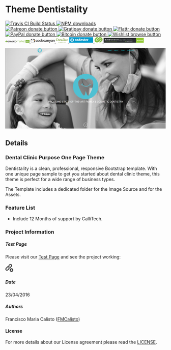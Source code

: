 # Theme Dentistality

<!-- BADGES/ -->

<span class="badge-travisci">
  <a href="http://travis-ci.org/CalliTechDev/theme-dentistality" title="Check this project's build status on TravisCI">
    <img src="https://img.shields.io/travis/CalliTechDev/theme-dentistality/master.svg" alt="Travis CI Build Status" />
  </a>
</span>
<span class="badge-npmdownloads">
  <a href="https://npmjs.org/package/theme-dentistality" title="View this project on NPM">
    <img src="https://img.shields.io/npm/dm/meetEatRead.svg" alt="NPM downloads" />
  </a>
</span>
<br class="badge-separator" />
<span class="badge-patreon">
  <a href="http://patreon.com/CalliTechDev" title="Donate to this project using Patreon">
    <img src="https://img.shields.io/badge/patreon-donate-yellow.svg" alt="Patreon donate button" />
  </a>
</span>
<span class="badge-gratipay">
  <a href="https://www.gratipay.com/CalliTechDev" title="Donate weekly to this project using Gratipay">
    <img src="https://img.shields.io/badge/gratipay-donate-yellow.svg" alt="Gratipay donate button" />
  </a>
</span>
<span class="badge-flattr">
  <a href="https://flattr.com/profile/CalliTechDev" title="Donate to this project using Flattr">
    <img src="https://img.shields.io/badge/flattr-donate-yellow.svg" alt="Flattr donate button" />
  </a>
</span>
<span class="badge-paypal">
  <a href="#" title="Donate to this project using Paypal">
    <img src="https://img.shields.io/badge/paypal-donate-yellow.svg" alt="PayPal donate button" />
  </a>
</span>
<span class="badge-bitcoin">
  <a href="#" title="Donate once-off to this project using Bitcoin">
    <img src="https://img.shields.io/badge/bitcoin-donate-yellow.svg" alt="Bitcoin donate button" />
  </a>
</span>
<span class="badge-wishlist">
  <a href="#" title="Buy an item on our wishlist for us">
    <img src="https://img.shields.io/badge/wishlist-donate-yellow.svg" alt="Wishlist browse button" />
  </a>
</span>
<br class="badge-separator" />
<span class="image">
  <a href="http://themeforest.net/user/callitechstore/portfolio?ref=CalliTechStore" title="Envato Market">
    <img src="assets/envato-market-api--dark.png" alt="envato market" width="15%" height="15%" />
  </a>
</span>
<span class="image">
  <a href="http://themeforest.net/user/callitechstore/portfolio?ref=CalliTechStore" title="Envato Market">
    <img src="assets/codecanyon-light-background.png" alt="codecanyon" width="15%" height="15%" />
  </a>
</span>
<span class="image">
  <a href="https://creativemarket.com/CalliTechStore?u=CalliTechStore" title="Creative Market">
    <img src="assets/CreativeMarket-Logo.png" alt="envato market" width="7.5%" height="7.5%" />
  </a>
</span>
<span class="image">
  <a href="https://www.codester.com?ref=CalliTechStore" title="Codester">
    <img src="assets/logo-v2-blue.png" alt="codester" width="15%" height="15%" />
  </a>
</span>
<span class="image">
  <a href="http://www.codegrape.com/?ref=CalliTechStore" title="CodeGrape">
    <img src="assets/logo1-codegrape.png" alt="codegrape" width="5%" height="5%" />
  </a>
</span>
<span class="image">
  <a href="https://www.mojomarketplace.com/?r=CalliTechStore" title="Mojo">
    <img src="assets/banner_728x90.png" alt="mojo" width="25%" height="25%" />
  </a>
</span>

<!-- /BADGES -->

![alt tag](assets/screenshot.png "Slider Preview")

## Details

### Dental Clinic Purpose One Page Theme

Dentistality is a clean, professional, responsive Bootstrap template. With one unique page sample to get you started about dental clinic theme, this theme is perfect for a wide range of business types.

The Template includes a dedicated folder for the Image Source and for the Assets.

### Feature List

- Include 12 Months of support by CalliTech.


### Project Information

##### Test Page

Please visit our [Test Page](http://theme-dentistality.calli.tech/) and see the project working:

<span class="image">
  <a href="http://http://theme-dentistality.calli.tech//" title="link">
    <img src="assets/add_link.png" alt="link" width="5%" height="5%" />
  </a>
</span>

##### Date

23/04/2016

##### Authors

Francisco Maria Calisto ([FMCalisto](https://github.com/FMCalisto))


#### License

For more details about our License agreement please read the [LICENSE](https://github.com/CalliTechDev/theme-dentistality/blob/master/LICENSE.md).
